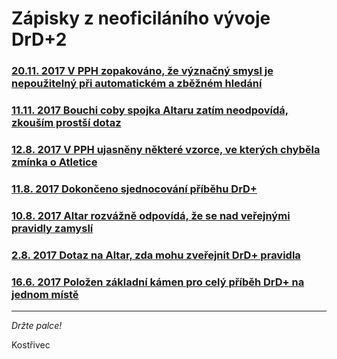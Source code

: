 # Zápisky z neoficiláního vývoje DrD+2

### [20.11. 2017 V PPH zopakováno, že význačný smysl je nepoužitelný při automatickém a zběžném hledání](clanky/11-20-2017-opraveny-dalsi-drobne-nejasnosti.md)
### [11.11. 2017 Bouchi coby spojka Altaru zatím neodpovídá, zkouším prostší dotaz](clanky/11-11-2017-zkracuji_dotaz_na_snizeni_latky_pro_odpoved.md)
### [12.8. 2017 V PPH ujasněny některé vzorce, ve kterých chyběla zmínka o Atletice](clanky/8-12-2017-opraveny-drobné-chyby-v-pph.md)
### [11.8. 2017 Dokončeno sjednocování příběhu DrD+](clanky/8-11-2017-dokoncil-jsem-sjednocovani-pribehu.md)
### [10.8. 2017 Altar rozvážně odpovídá, že se nad veřejnými pravidly zamyslí](clanky/8-10-2017-bouchi_slibuje_ze_se_nad_tim_zamysli.md)
### [2.8. 2017 Dotaz na Altar, zda mohu zveřejnit DrD+ pravidla](clanky/8-2-2017-ptam_se_bouchiho_zda_muzu_zverejnit_drdplus_html.md)
### [16.6. 2017 Položen základní kámen pro celý příběh DrD+ na jednom místě](clanky/6-16-2017-zacinam_davat_dohromady_cely_drd_plus_pribeh.md)

---

*Držte palce!*

Kostřivec